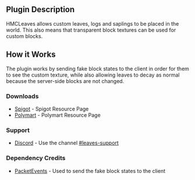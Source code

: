 ## Plugin Description

HMCLeaves allows custom leaves, logs and saplings to be placed in the world. This also means
that transparent block textures can be used for custom blocks.

## How it Works

The plugin works by sending fake block states to the client in order for them to
see the custom texture, while also allowing leaves to decay as normal because the server-side
blocks are not changed.

### Downloads

* [Spigot](https://www.spigotmc.org/resources/hmcleaves.106418/) - Spigot Resource Page
* [Polymart](https://polymart.org/resource/hmcleaves.3136) - Polymart Resource Page

### Support

* [Discord](https://discord.gg/pcm8kWrdNt) - Use the channel [#leaves-support](https://discord.com/channels/930592346201026590/1044727049782304819)

### Dependency Credits

* [PacketEvents](https://github.com/retrooper/packetevents) - Used to send the fake block states to the client